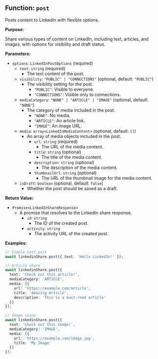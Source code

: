 ## Function: `post`

Posts content to LinkedIn with flexible options.

**Purpose:**

Share various types of content on LinkedIn, including text, articles, and images, with options for visibility and draft status.

**Parameters:**

- `options`: `LinkedInPostOptions` (required)
  - `text`: `string` (required)
    - The text content of the post.
  - `visibility`: `"PUBLIC" | "CONNECTIONS"` (optional, default: `"PUBLIC"`)
    - The visibility setting for the post.
      - `"PUBLIC"`: Visible to everyone.
      - `"CONNECTIONS"`: Visible only to connections.
  - `mediaCategory`: `"NONE" | "ARTICLE" | "IMAGE"` (optional, default: `"NONE"`)
    - The category of media included in the post.
      - `"NONE"`: No media.
      - `"ARTICLE"`: An article link.
      - `"IMAGE"`: An image URL.
  - `media`: `array<LinkedInMediaContent>` (optional, default: `[]`)
    - An array of media objects included in the post.
      - `url`: `string` (required)
        - The URL of the media content.
      - `title`: `string` (optional)
        - The title of the media content.
      - `description`: `string` (optional)
        - The description of the media content.
      - `thumbnailUrl`: `string` (optional)
        - The URL of the thumbnail image for the media content.
  - `isDraft`: `boolean` (optional, default: `false`)
    - Whether the post should be saved as a draft.

**Return Value:**

- `Promise<LinkedInShareResponse>`
  - A promise that resolves to the LinkedIn share response.
    - `id`: `string`
      - The ID of the created post.
    - `activity`: `string`
      - The activity URL of the created post.

**Examples:**

```typescript
// Simple text post
await linkedinShare.post({ text: 'Hello LinkedIn!' });

// Article share
await linkedinShare.post({
  text: 'Check out this article!',
  mediaCategory: 'ARTICLE',
  media: [{
    url: 'https://example.com/article',
    title: 'Amazing Article',
    description: 'This is a must-read article'
  }]
});

// Image share
await linkedinShare.post({
  text: 'Check out this image!',
  mediaCategory: 'IMAGE',
  media: [{
    url: 'https://example.com/image.jpg',
    title: 'My Image'
  }]
});
```
